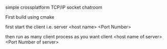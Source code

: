 simple crossplatform TCP/IP socket chatroom

First build using cmake

first start the client i.e.
server \<host name> \<Port Number>

then run as many client process as you want
client \<host name of server> \<Port Number of server>
